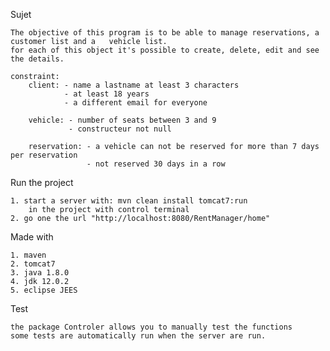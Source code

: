 


Sujet

	The objective of this program is to be able to manage reservations, a customer list and a 	vehicle list.	
	for each of this object it's possible to create, delete, edit and see the details.
	
	constraint:
		client: - name a lastname at least 3 characters
				- at least 18 years
				- a different email for everyone 
			
		vehicle: - number of seats between 3 and 9
				 - constructeur not null
				 
		reservation: - a vehicle can not be reserved for more than 7 days per reservation
					 - not reserved 30 days in a row

Run the project
	
	1. start a server with: mvn clean install tomcat7:run
		in the project with control terminal
	2. go one the url "http://localhost:8080/RentManager/home"
	
						 

Made with

	1. maven
	2. tomcat7
	3. java 1.8.0
	4. jdk 12.0.2
	5. eclipse JEES
	
	
Test

	the package Controler allows you to manually test the functions
	some tests are automatically run when the server are run.
	

	